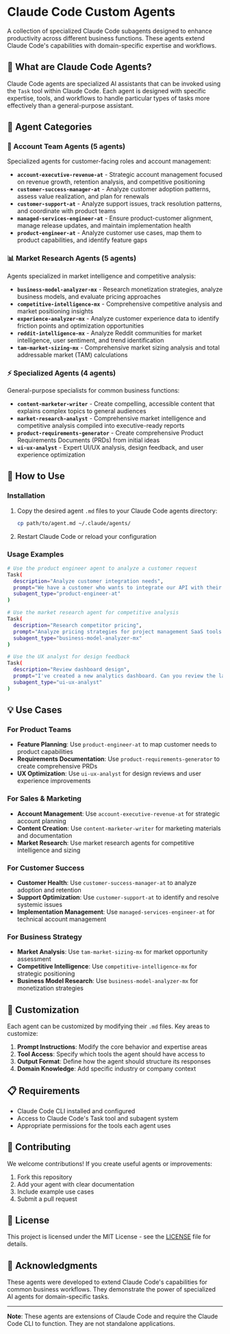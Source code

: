 # Claude Code Custom Agents

A collection of specialized Claude Code subagents designed to enhance productivity across different business functions. These agents extend Claude Code's capabilities with domain-specific expertise and workflows.

## 🤖 What are Claude Code Agents?

Claude Code agents are specialized AI assistants that can be invoked using the `Task` tool within Claude Code. Each agent is designed with specific expertise, tools, and workflows to handle particular types of tasks more effectively than a general-purpose assistant.

## 📁 Agent Categories

### 🏢 Account Team Agents (5 agents)
Specialized agents for customer-facing roles and account management:

- **`account-executive-revenue-at`** - Strategic account management focused on revenue growth, retention analysis, and competitive positioning
- **`customer-success-manager-at`** - Analyze customer adoption patterns, assess value realization, and plan for renewals
- **`customer-support-at`** - Analyze support issues, track resolution patterns, and coordinate with product teams
- **`managed-services-engineer-at`** - Ensure product-customer alignment, manage release updates, and maintain implementation health
- **`product-engineer-at`** - Analyze customer use cases, map them to product capabilities, and identify feature gaps

### 📊 Market Research Agents (5 agents)
Agents specialized in market intelligence and competitive analysis:

- **`business-model-analyzer-mx`** - Research monetization strategies, analyze business models, and evaluate pricing approaches
- **`competitive-intelligence-mx`** - Comprehensive competitive analysis and market positioning insights
- **`experience-analyzer-mx`** - Analyze customer experience data to identify friction points and optimization opportunities
- **`reddit-intelligence-mx`** - Analyze Reddit communities for market intelligence, user sentiment, and trend identification
- **`tam-market-sizing-mx`** - Comprehensive market sizing analysis and total addressable market (TAM) calculations

### ⚡ Specialized Agents (4 agents)
General-purpose specialists for common business functions:

- **`content-marketer-writer`** - Create compelling, accessible content that explains complex topics to general audiences
- **`market-research-analyst`** - Comprehensive market intelligence and competitive analysis compiled into executive-ready reports
- **`product-requirements-generator`** - Create comprehensive Product Requirements Documents (PRDs) from initial ideas
- **`ui-ux-analyst`** - Expert UI/UX analysis, design feedback, and user experience optimization

## 🚀 How to Use

### Installation
1. Copy the desired agent `.md` files to your Claude Code agents directory:
   ```bash
   cp path/to/agent.md ~/.claude/agents/
   ```

2. Restart Claude Code or reload your configuration

### Usage Examples

```bash
# Use the product engineer agent to analyze a customer request
Task(
  description="Analyze customer integration needs",
  prompt="We have a customer who wants to integrate our API with their existing CRM system and needs real-time data sync capabilities",
  subagent_type="product-engineer-at"
)

# Use the market research agent for competitive analysis
Task(
  description="Research competitor pricing",
  prompt="Analyze pricing strategies for project management SaaS tools in the SMB market",
  subagent_type="business-model-analyzer-mx"
)

# Use the UX analyst for design feedback
Task(
  description="Review dashboard design",
  prompt="I've created a new analytics dashboard. Can you review the layout and suggest improvements?",
  subagent_type="ui-ux-analyst"
)
```

## 💡 Use Cases

### For Product Teams
- **Feature Planning**: Use `product-engineer-at` to map customer needs to product capabilities
- **Requirements Documentation**: Use `product-requirements-generator` to create comprehensive PRDs
- **UX Optimization**: Use `ui-ux-analyst` for design reviews and user experience improvements

### For Sales & Marketing
- **Account Management**: Use `account-executive-revenue-at` for strategic account planning
- **Content Creation**: Use `content-marketer-writer` for marketing materials and documentation
- **Market Research**: Use market research agents for competitive intelligence and sizing

### For Customer Success
- **Customer Health**: Use `customer-success-manager-at` to analyze adoption and retention
- **Support Optimization**: Use `customer-support-at` to identify and resolve systemic issues
- **Implementation Management**: Use `managed-services-engineer-at` for technical account management

### For Business Strategy
- **Market Analysis**: Use `tam-market-sizing-mx` for market opportunity assessment
- **Competitive Intelligence**: Use `competitive-intelligence-mx` for strategic positioning
- **Business Model Research**: Use `business-model-analyzer-mx` for monetization strategies

## 🔧 Customization

Each agent can be customized by modifying their `.md` files. Key areas to customize:

1. **Prompt Instructions**: Modify the core behavior and expertise areas
2. **Tool Access**: Specify which tools the agent should have access to
3. **Output Format**: Define how the agent should structure its responses
4. **Domain Knowledge**: Add specific industry or company context

## 📋 Requirements

- Claude Code CLI installed and configured
- Access to Claude Code's Task tool and subagent system
- Appropriate permissions for the tools each agent uses

## 🤝 Contributing

We welcome contributions! If you create useful agents or improvements:

1. Fork this repository
2. Add your agent with clear documentation
3. Include example use cases
4. Submit a pull request

## 📄 License

This project is licensed under the MIT License - see the [LICENSE](LICENSE) file for details.

## 🙏 Acknowledgments

These agents were developed to extend Claude Code's capabilities for common business workflows. They demonstrate the power of specialized AI agents for domain-specific tasks.

---

**Note**: These agents are extensions of Claude Code and require the Claude Code CLI to function. They are not standalone applications.